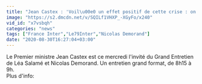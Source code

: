 ```yaml
---
title: "Jean Castex : 'Voil\u00e0 un effet positif de cette crise : on va se mettre \u00e0 regarder diff\u00e9remment le t\u00e9l\u00e9travail, voire \u00e0 se dire que \u00e7a s'organise. J'ai demand\u00e9 aux partenaires sociaux de s'emparer du sujet. Le t\u00e9l\u00e9travail peut devenir un fait de soci\u00e9t\u00e9.'"
image: "https://s2.dmcdn.net/v/SQILf1VHXP_-XGyFo/x240"
vid_id: "x7vsbqh"
categories: "news"
tags: ["France Inter","Le79Inter","Nicolas Demorand"]
date: "2020-08-30T16:27:04+03:00"
---
```

Le Premier ministre Jean Castex est ce mercredi l'invité du Grand Entretien de Léa Salamé et Nicolas Demorand. Un entretien grand format, de 8h15 à 9h.  <br>Plus d'info: 

